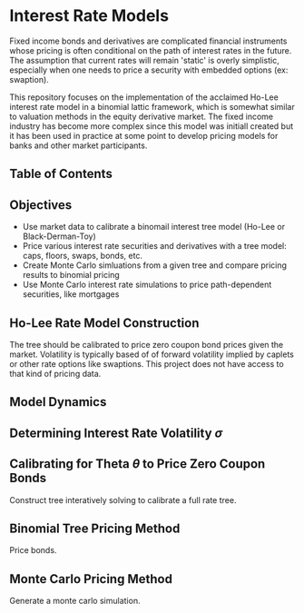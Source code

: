 # Interest Rate Models
Fixed income bonds and derivatives are complicated financial instruments whose pricing is often conditional on the path of interest rates in the future. The assumption that current rates will remain 'static' is overly simplistic, especially when one needs to price a security with embedded options (ex: swaption). 

This repository focuses on the implementation of the acclaimed Ho-Lee interest rate model in a binomial lattic framework, which is somewhat similar to valuation methods in the equity derivative market. The fixed income industry has become more complex since this model was initiall created but it has been used in practice at some point to develop pricing models for banks and other market participants. 


## Table of Contents

## Objectives
* Use market data to calibrate a binomail interest tree model (Ho-Lee or Black-Derman-Toy)
* Price various interest rate securities and derivatives with a tree model: caps, floors, swaps, bonds, etc.
* Create Monte Carlo simluations from a given tree and compare pricing results to binomial pricing
* Use Monte Carlo interest rate simulations to price path-dependent securities, like mortgages 

## Ho-Lee Rate Model Construction 
The tree should be calibrated to price zero coupon bond prices given the market. Volatility is typically based of of forward volatility implied by caplets or other rate options like swaptions. This project does not have access to that kind of pricing data.

## Model Dynamics

## Determining Interest Rate Volatility $\sigma$

## Calibrating for Theta $\theta$ to Price Zero Coupon Bonds

Construct tree interatively solving to calibrate a full rate tree. 

## Binomial Tree Pricing Method
Price bonds.

## Monte Carlo Pricing Method
Generate a monte carlo simulation. 


